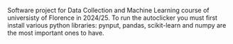 Software project for Data Collection and Machine Learning course of universisty of Florence in 2024/25. 
To run the autoclicker you must first install various python libraries: pynput, pandas, scikit-learn and numpy are the most important ones to have.

